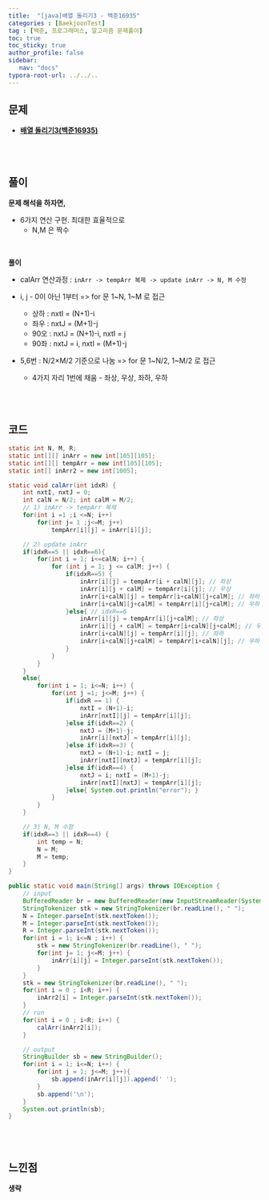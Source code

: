 ```yaml
---
title:  "[java]배열 돌리기3 - 백준16935"
categories : [BaekjoonTest]
tag : [백준, 프로그래머스, 알고리즘 문제풀이]
toc: true
toc_sticky: true
author_profile: false
sidebar:
   nav: "docs"
typora-root-url: ../../..
---
```




## 문제

* **[배열 돌리기3(백준16935)](https://www.acmicpc.net/problem/16935)**

<br><br>

## 풀이

**문제 해석을 하자면,**

* 6가지 연산 구현. 최대한 효율적으로
  * N,M 은 짝수

<br>

**풀이**

* calArr 연산과정 : `inArr -> tempArr 복제 -> update inArr -> N, M 수정`
* i, j - 0이 아닌 1부터 => for 문 1~N, 1~M 로 접근
  * 상하 : nxtI = (N+1)-i
  * 좌우 : nxtJ = (M+1)-j
  * 90오 : nxtJ = (N+1)-i, nxtI = j
  * 90좌 : nxtJ = i, nxtI = (M+1)-j

* 5,6번 : N/2×M/2 기준으로 나눔 => for 문 1~N/2, 1~M/2 로 접근
  * 4가지 자리 1번에 채움 - 좌상, 우상, 좌하, 우하


<br><br>

## 코드

```java
static int N, M, R;
static int[][] inArr = new int[105][105];
static int[][] tempArr = new int[105][105];
static int[] inArr2 = new int[1005];

static void calArr(int idxR) {
    int nxtI, nxtJ = 0;
    int calN = N/2; int calM = M/2;
    // 1) inArr -> tempArr 복제
    for(int i =1 ;i <=N; i++)
        for(int j= 1 ;j<=M; j++)
            tempArr[i][j] = inArr[i][j];

    // 2) update inArr
    if(idxR==5 || idxR==6){
        for(int i = 1; i<=calN; i++) {
            for (int j = 1; j <= calM; j++) {
                if(idxR==5) {
                    inArr[i][j] = tempArr[i + calN][j]; // 좌상
                    inArr[i][j + calM] = tempArr[i][j]; // 우상
                    inArr[i+calN][j] = tempArr[i+calN][j+calM]; // 좌하
                    inArr[i+calN][j+calM] = tempArr[i][j+calM]; // 우하
                }else{ // idxR==6
                    inArr[i][j] = tempArr[i][j+calM]; // 좌상
                    inArr[i][j + calM] = tempArr[i+calN][j+calM]; // 우상
                    inArr[i+calN][j] = tempArr[i][j]; // 좌하
                    inArr[i+calN][j+calM] = tempArr[i+calN][j]; // 우하
                }
            }
        }
    }
    else{
        for(int i = 1; i<=N; i++) {
            for(int j =1; j<=M; j++) {
                if(idxR == 1) {
                    nxtI = (N+1)-i;
                    inArr[nxtI][j] = tempArr[i][j];
                }else if(idxR==2) {
                    nxtJ = (M+1)-j;
                    inArr[i][nxtJ] = tempArr[i][j];
                }else if(idxR==3) {
                    nxtJ = (N+1)-i; nxtI = j;
                    inArr[nxtI][nxtJ] = tempArr[i][j];
                }else if(idxR==4) {
                    nxtJ = i; nxtI = (M+1)-j;
                    inArr[nxtI][nxtJ] = tempArr[i][j];
                }else{ System.out.println("error"); }
            }
        }
    }

    // 3) N, M 수정
    if(idxR==3 || idxR==4) {
        int temp = N;
        N = M;
        M = temp;
    }
}

public static void main(String[] args) throws IOException {
    // input
    BufferedReader br = new BufferedReader(new InputStreamReader(System.in));
    StringTokenizer stk = new StringTokenizer(br.readLine(), " ");
    N = Integer.parseInt(stk.nextToken());
    M = Integer.parseInt(stk.nextToken());
    R = Integer.parseInt(stk.nextToken());
    for(int i = 1; i<=N ; i++) {
        stk = new StringTokenizer(br.readLine(), " ");
        for(int j= 1; j<=M; j++) {
            inArr[i][j] = Integer.parseInt(stk.nextToken());
        }
    }
    stk = new StringTokenizer(br.readLine(), " ");
    for(int i = 0 ; i<R; i++) {
        inArr2[i] = Integer.parseInt(stk.nextToken());
    }
    // run
    for(int i = 0 ; i<R; i++) {
        calArr(inArr2[i]);
    }

    // output
    StringBuilder sb = new StringBuilder();
    for(int i = 1; i<=N; i++) {
        for(int j = 1; j<=M; j++){
            sb.append(inArr[i][j]).append(' ');
        }
        sb.append('\n');
    }
    System.out.println(sb);
}
```

<br>**<br>**

## **느낀점**

**생략**
